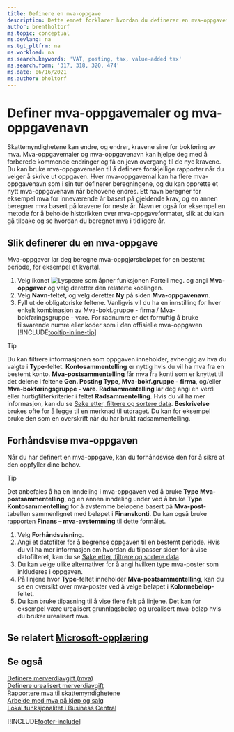 ```yaml
---
title: Definere en mva-oppgave
description: Dette emnet forklarer hvordan du definerer en mva-oppgavemal og mva-oppgavenavn for å oppfylle krav fra skattemyndighetene.
author: brentholtorf
ms.topic: conceptual
ms.devlang: na
ms.tgt_pltfrm: na
ms.workload: na
ms.search.keywords: 'VAT, posting, tax, value-added tax'
ms.search.form: '317, 318, 320, 474'
ms.date: 06/16/2021
ms.author: bholtorf
---
```

# <a name="set-up-vat-statement-templates-and-vat-statement-names"></a>Definer mva-oppgavemaler og mva-oppgavenavn

Skattemyndighetene kan endre, og endrer, kravene sine for bokføring av mva. Mva-oppgavemaler og mva-oppgavenavn kan hjelpe deg med å forberede kommende endringer og få en jevn overgang til de nye kravene. Du kan bruke mva-oppgavemalen til å definere forskjellige rapporter når du velger å skrive ut oppgaven. Hver mva-oppgavemal kan ha flere mva-oppgavenavn som i sin tur definerer beregningene, og du kan opprette et nytt mva-oppgavenavn når behovene endres. Ett navn beregner for eksempel mva for inneværende år basert på gjeldende krav, og en annen beregner mva basert på kravene for neste år. Navn er også for eksempel en metode for å beholde historikken over mva-oppgaveformater, slik at du kan gå tilbake og se hvordan du beregnet mva i tidligere år.

## <a name="to-define-a-vat-statement"></a>Slik definerer du en mva-oppgave

Mva-oppgaver lar deg beregne mva-oppgjørsbeløpet for en bestemt periode, for eksempel et kvartal.

1. Velg ikonet ![Lyspære som åpner funksjonen Fortell meg.](media/ui-search/search_small.png "Fortell hva du vil gjøre") og angi **Mva-oppgaver** og velg deretter den relaterte koblingen.  
2. Velg **Navn**-feltet, og velg deretter **Ny** på siden **Mva-oppgavenavn**.
3. Fyll ut de obligatoriske feltene. Vanligvis vil du ha en innstilling for hver enkelt kombinasjon av Mva-bokf.gruppe - firma / Mva-bokføringsgruppe - vare. For radnumre er det fornuftig å bruke tilsvarende numre eller koder som i den offisielle mva-oppgaven [!INCLUDE[tooltip-inline-tip](includes/tooltip-inline-tip_md.md)]  

> [!Tip]
> Du kan filtrere informasjonen som oppgaven inneholder, avhengig av hva du valgte i **Type**-feltet. **Kontosammentelling** er nyttig hvis du vil ha mva fra en bestemt konto.
**Mva-postsammentelling** får mva fra konti som er knyttet til det delene i feltene **Gen. Posting Type**, **Mva-bokf.gruppe - firma**, og/eller **Mva-bokføringsgruppe - vare**. **Radsammentelling** lar deg angi en verdi eller hurtigfilterkriterier i feltet **Radsammentelling**. Hvis du vil ha mer informasjon, kan du se [Søke etter, filtrere og sortere data](ui-enter-criteria-filters.md). **Beskrivelse** brukes ofte for å legge til en merknad til utdraget. Du kan for eksempel bruke den som en overskrift når du har brukt radsammentelling.

## <a name="to-preview-the-vat-statement"></a>Forhåndsvise mva-oppgaven

Når du har definert en mva-oppgave, kan du forhåndsvise den for å sikre at den oppfyller dine behov.
> [!Tip]
> Det anbefales å ha en inndeling i mva-oppgaven ved å bruke **Type** **Mva-postsammentelling**, og en annen inndeling under ved å bruke **Type** **Kontosammentelling** for å avstemme beløpene basert på **Mva-post**-tabellen sammenlignet med beløpet i **Finanskonti**. Du kan også bruke rapporten **Finans – mva-avstemming** til dette formålet.

1. Velg **Forhåndsvisning**.
2. Angi et datofilter for å begrense oppgaven til en bestemt periode. Hvis du vil ha mer informasjon om hvordan du tilpasser siden for å vise datofilteret, kan du se [Søke etter, filtrere og sortere data](ui-enter-criteria-filters.md).
3. Du kan velge ulike alternativer for å angi hvilken type mva-poster som inkluderes i oppgaven.
4. På linjene hvor **Type**-feltet inneholder **Mva-postsammentelling**, kan du se en oversikt over mva-poster ved å velge beløpet i **Kolonnebeløp**-feltet.
5. Du kan bruke tilpasning til å vise flere felt på linjene. Det kan for eksempel være urealisert grunnlagsbeløp og urealisert mva-beløp hvis du bruker urealisert mva.

## <a name="see-related-microsoft-training"></a>Se relatert [Microsoft-opplæring](/training/paths/process-vat-dynamics-365-business-central/)

## <a name="see-also"></a>Se også

[Definere merverdiavgift (mva)](finance-setup-vat.md)  
[Definere urealisert merverdiavgift](finance-setup-unrealized-vat.md)  
[Rapportere mva til skattemyndighetene](finance-how-report-vat.md)  
[Arbeide med mva på kjøp og salg](finance-work-with-vat.md)  
[Lokal funksjonalitet i Business Central](about-localization.md)


[!INCLUDE[footer-include](includes/footer-banner.md)]
